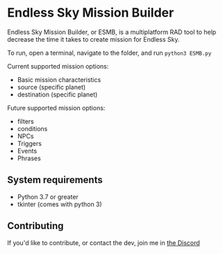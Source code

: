 # Endless Sky Mission Builder
Endless Sky Mission Builder, or ESMB, is a multiplatform RAD tool to help decrease the time it takes to create mission for Endless Sky.

To run, open a terminal, navigate to the folder, and run `python3 ESMB.py`

Current supported mission options:
  - Basic mission characteristics
  - source (specific planet)
  - destination (specific planet)

Future supported mission options:
  - filters
  - conditions
  - NPCs
  - Triggers
  - Events
  - Phrases

## System requirements
- Python 3.7 or greater
- tkinter (comes with python 3)

## Contributing
If you'd like to contribute, or contact the dev, join me in [the Discord](https://discord.gg/MakYJSF)
